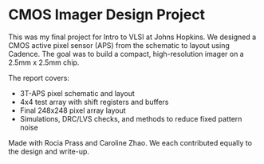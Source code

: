# CMOS Imager Design Project

This was my final project for Intro to VLSI at Johns Hopkins. We designed a CMOS active pixel sensor (APS) from the
schematic to layout using Cadence. The goal was to build a compact, high-resolution imager on a 2.5mm x 2.5mm chip.

The report covers:
- 3T-APS pixel schematic and layout
- 4x4 test array with shift registers and buffers
- Final 248x248 pixel array layout
- Simulations, DRC/LVS checks, and methods to reduce fixed pattern noise

Made with Rocia Prass and Caroline Zhao. We each contributed equally to the design and write-up.
